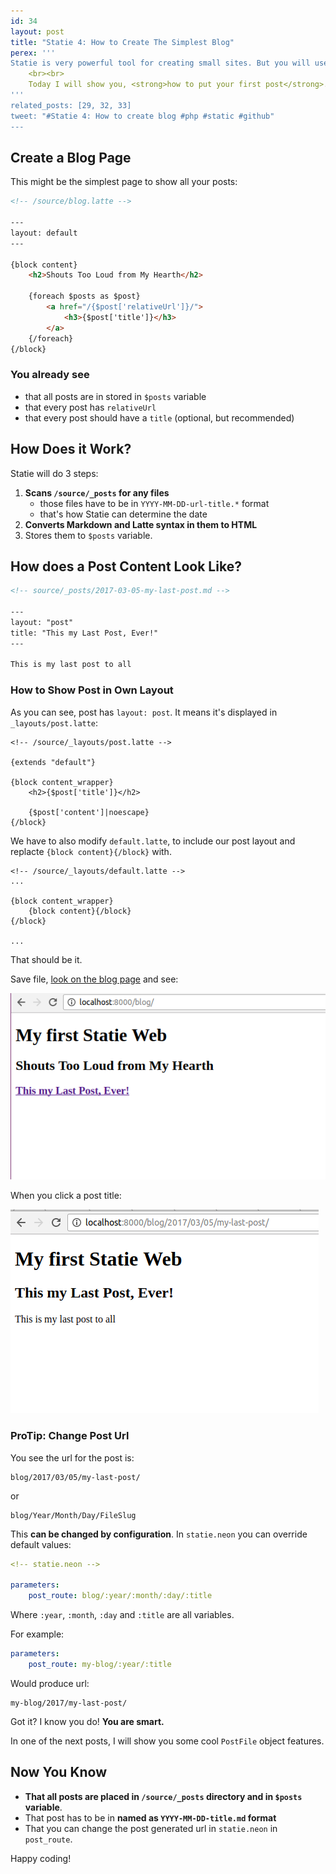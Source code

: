 ```yaml
---
id: 34
layout: post
title: "Statie 4: How to Create The Simplest Blog"
perex: '''
Statie is very powerful tool for creating small sites. But you will use just small part of it's features, having just micro-sites. How to get to full 100%? <strong>Build a blog</strong>.
    <br><br>
    Today I will show you, <strong>how to put your first post</strong>.
'''
related_posts: [29, 32, 33]
tweet: "#Statie 4: How to create blog #php #static #github"
---
```



## Create a Blog Page

This might be the simplest page to show all your posts:

```html
<!-- /source/blog.latte -->

---
layout: default
---

{block content}
    <h2>Shouts Too Loud from My Hearth</h2>

    {foreach $posts as $post}
        <a href="/{$post['relativeUrl']}/">
            <h3>{$post['title']}</h3>
        </a>
    {/foreach}
{/block}
```

### You already see

- that all posts are in stored in `$posts` variable
- that every post has `relativeUrl`
- that every post should have a `title` (optional, but recommended)


## How Does it Work?

Statie will do 3 steps:

1. **Scans `/source/_posts` for any files**
    - those files have to be in `YYYY-MM-DD-url-title.*` format
    - that's how Statie can determine the date
2. **Converts Markdown and Latte syntax in them to HTML**
3. Stores them to `$posts` variable.


## How does a Post Content Look Like?

```html
<!-- source/_posts/2017-03-05-my-last-post.md -->

---
layout: "post"
title: "This my Last Post, Ever!"
---

This is my last post to all
```

### How to Show Post in Own Layout

As you can see, post has `layout: post`. It means it's displayed in `_layouts/post.latte`:

```twig
<!-- /source/_layouts/post.latte -->

{extends "default"}

{block content_wrapper}
    <h2>{$post['title']}</h2>

    {$post['content']|noescape}
{/block}
```

We have to also modify `default.latte`, to include our post layout and replacte `{block content}{/block}` with.

```twig
<!-- /source/_layouts/default.latte -->
...

{block content_wrapper}
    {block content}{/block}
{/block}

...
```

That should be it.

Save file, [look on the blog page](http://localhost:8000/blog) and see:

<div class="text-center">
    <img src="/../../../../assets/images/posts/2017/statie-4/statie-blog.png" class="img-thumbnail">
</div>

When you click a post title:

<div class="text-center">
    <img src="/../../../../assets/images/posts/2017/statie-4/statie-post.png" class="img-thumbnail">
</div>



### ProTip: Change Post Url

You see the url for the post is:

```
blog/2017/03/05/my-last-post/
```

or

```
blog/Year/Month/Day/FileSlug
```

This **can be changed by configuration**. In `statie.neon` you can override default values:

```yaml
<!-- statie.neon -->

parameters:
    post_route: blog/:year/:month/:day/:title
```

Where `:year`, `:month`, `:day` and `:title` are all variables.

For example:

```yaml
parameters:
    post_route: my-blog/:year/:title
```

Would produce url:

```
my-blog/2017/my-last-post/
```

Got it? I know you do! **You are smart.**



In one of the next posts, I will show you some cool `PostFile` object features.


## Now You Know

- **That all posts are placed in `/source/_posts` directory and in `$posts` variable**.
- That post has to be in **named as `YYYY-MM-DD-title.md` format**
- That you can change the post generated url in `statie.neon` in `post_route`.


Happy coding!

